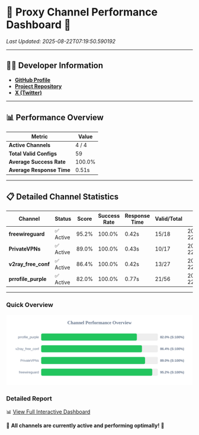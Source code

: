 # 🌟 Proxy Channel Performance Dashboard 🌟

_Last Updated: 2025-08-22T07:19:50.590192_

---

## 👩‍💻 Developer Information

- **[GitHub Profile](https://github.com/4n0nymou3)**  
- **[Project Repository](https://github.com/4n0nymou3/multi-proxy-config-fetcher)**  
- **[X (Twitter)](https://x.com/4n0nymou3)**  

---

## 📊 Performance Overview

| Metric                | Value       |
|-----------------------|-------------|
| **Active Channels**   | 4 / 4       |
| **Total Valid Configs** | 59          |
| **Average Success Rate** | 100.0%      |
| **Average Response Time** | 0.51s       |

---

## 📋 Detailed Channel Statistics

| Channel          | Status     | Score  | Success Rate | Response Time | Valid/Total | Last Success               |
|------------------|------------|--------|--------------|---------------|-------------|----------------------------|
| **freewireguard**  | ✅ Active  | 95.2%  | 100.0% | 0.42s         | 15/18       | 2025-08-22T07:19:50.588539 |
| **PrivateVPNs**  | ✅ Active  | 89.0%  | 100.0% | 0.43s         | 10/17       | 2025-08-22T07:19:50.142678 |
| **v2ray_free_conf**  | ✅ Active  | 86.4%  | 100.0% | 0.42s         | 13/27       | 2025-08-22T07:19:49.672342 |
| **prrofile_purple**  | ✅ Active  | 82.0%  | 100.0% | 0.77s         | 21/56       | 2025-08-22T07:19:49.206197 |

---

### Quick Overview
<div align="center">
  <a href="https://raw.githubusercontent.com/nullluser/NullRepo/refs/heads/main/assets/channel_stats_chart.svg">
    <img src="https://raw.githubusercontent.com/nullluser/NullRepo/refs/heads/main/assets/channel_stats_chart.svg" alt="Source Performance Statistics" width="800">
  </a>
</div>

### Detailed Report
📊 [View Full Interactive Dashboard](https://htmlpreview.github.io/?https://github.com/nullluser/NullRepo/blob/main/assets/performance_report.html)

🎉 **All channels are currently active and performing optimally!** 🎉

